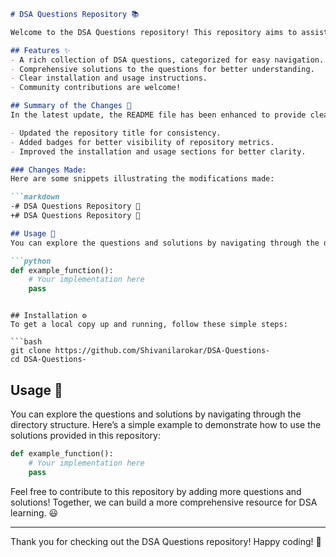 ```markdown
# DSA Questions Repository 📚

Welcome to the DSA Questions repository! This repository aims to assist developers in enhancing their Data Structures and Algorithms (DSA) skills through a variety of questions and solutions.

## Features ✨
- A rich collection of DSA questions, categorized for easy navigation.
- Comprehensive solutions to the questions for better understanding.
- Clear installation and usage instructions.
- Community contributions are welcome!

## Summary of the Changes 📝
In the latest update, the README file has been enhanced to provide clearer information regarding installation and usage. Key changes include:

- Updated the repository title for consistency.
- Added badges for better visibility of repository metrics.
- Improved the installation and usage sections for better clarity.

### Changes Made:
Here are some snippets illustrating the modifications made:

```markdown
-# DSA Questions Repository 📖
+# DSA Questions Repository 📜
```

```markdown
## Usage 📖
You can explore the questions and solutions by navigating through the directory structure. Here’s a simple example to demonstrate how to use the solutions provided in this repository:

```python
def example_function():
    # Your implementation here
    pass
```
```

## Installation ⚙️
To get a local copy up and running, follow these simple steps:

```bash
git clone https://github.com/Shivanilarokar/DSA-Questions-
cd DSA-Questions-
```

## Usage 📖
You can explore the questions and solutions by navigating through the directory structure. Here’s a simple example to demonstrate how to use the solutions provided in this repository:

```python
def example_function():
    # Your implementation here
    pass
```

Feel free to contribute to this repository by adding more questions and solutions! Together, we can build a more comprehensive resource for DSA learning. 😃

---

Thank you for checking out the DSA Questions repository! Happy coding! 🎉
```